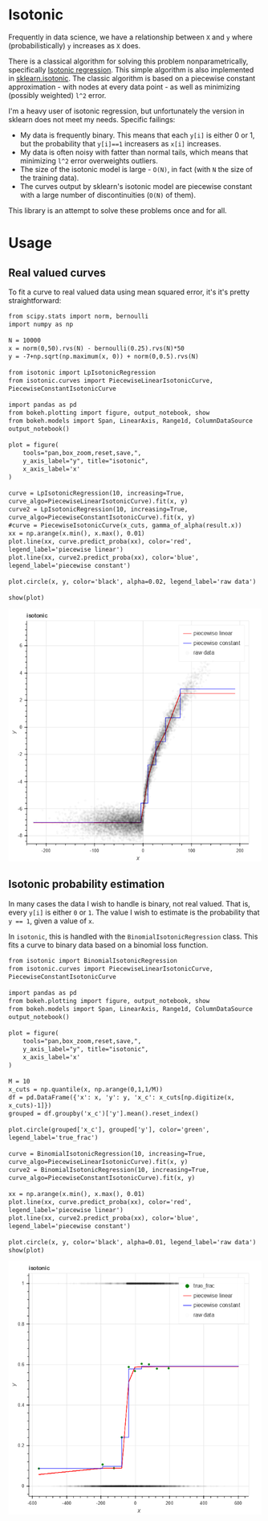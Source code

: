 # Isotonic

Frequently in data science, we have a relationship between `X` and `y` where (probabilistically) `y` increases as `X` does.

There is a classical algorithm for solving this problem nonparametrically, specifically [Isotonic regression](https://en.wikipedia.org/wiki/Isotonic_regression). This simple algorithm is also implemented in [sklearn.isotonic](https://scikit-learn.org/stable/modules/generated/sklearn.isotonic.IsotonicRegression.html). The classic algorithm is based on a piecewise constant approximation - with nodes at every data point - as well as minimizing (possibly weighted) `l^2` error.

I'm a heavy user of isotonic regression, but unfortunately the version in sklearn does not meet my needs. Specific failings:

- My data is frequently binary. This means that each `y[i]` is either 0 or 1, but the probability that `y[i]==1` increasers as `x[i]` increases.
- My data is often noisy with fatter than normal tails, which means that minimizing `l^2` error overweights outliers.
- The size of the isotonic model is large - `O(N)`, in fact (with `N` the size of the training data).
- The curves output by sklearn's isotonic model are piecewise constant with a large number of discontinuities (`O(N)` of them).

This library is an attempt to solve these problems once and for all.

# Usage

## Real valued curves

To fit a curve to real valued data using mean squared error, it's it's pretty straightforward:

    from scipy.stats import norm, bernoulli
    import numpy as np

    N = 10000
    x = norm(0,50).rvs(N) - bernoulli(0.25).rvs(N)*50
    y = -7+np.sqrt(np.maximum(x, 0)) + norm(0,0.5).rvs(N)

    from isotonic import LpIsotonicRegression
    from isotonic.curves import PiecewiseLinearIsotonicCurve, PiecewiseConstantIsotonicCurve

    import pandas as pd
    from bokeh.plotting import figure, output_notebook, show
    from bokeh.models import Span, LinearAxis, Range1d, ColumnDataSource
    output_notebook()

    plot = figure(
        tools="pan,box_zoom,reset,save,",
        y_axis_label="y", title="isotonic",
        x_axis_label='x'
    )

    curve = LpIsotonicRegression(10, increasing=True, curve_algo=PiecewiseLinearIsotonicCurve).fit(x, y)
    curve2 = LpIsotonicRegression(10, increasing=True, curve_algo=PiecewiseConstantIsotonicCurve).fit(x, y)
    #curve = PiecewiseIsotonicCurve(x_cuts, gamma_of_alpha(result.x))
    xx = np.arange(x.min(), x.max(), 0.01)
    plot.line(xx, curve.predict_proba(xx), color='red', legend_label='piecewise linear')
    plot.line(xx, curve2.predict_proba(xx), color='blue', legend_label='piecewise constant')

    plot.circle(x, y, color='black', alpha=0.02, legend_label='raw data')

    show(plot)

![Simple plot](img/regular_isotonic.png)


## Isotonic probability estimation

In many cases the data I wish to handle is binary, not real valued. That is, every `y[i]` is either `0` or `1`. The value I wish to estimate is the probability that `y == 1`, given a value of `x`.

In `isotonic`, this is handled with the `BinomialIsotonicRegression` class. This fits a curve to binary data based on a binomial loss function.


    from isotonic import BinomialIsotonicRegression
    from isotonic.curves import PiecewiseLinearIsotonicCurve, PiecewiseConstantIsotonicCurve

    import pandas as pd
    from bokeh.plotting import figure, output_notebook, show
    from bokeh.models import Span, LinearAxis, Range1d, ColumnDataSource
    output_notebook()

    plot = figure(
        tools="pan,box_zoom,reset,save,",
        y_axis_label="y", title="isotonic",
        x_axis_label='x'
    )

    M = 10
    x_cuts = np.quantile(x, np.arange(0,1,1/M))
    df = pd.DataFrame({'x': x, 'y': y, 'x_c': x_cuts[np.digitize(x, x_cuts)-1]})
    grouped = df.groupby('x_c')['y'].mean().reset_index()

    plot.circle(grouped['x_c'], grouped['y'], color='green', legend_label='true_frac')

    curve = BinomialIsotonicRegression(10, increasing=True, curve_algo=PiecewiseLinearIsotonicCurve).fit(x, y)
    curve2 = BinomialIsotonicRegression(10, increasing=True, curve_algo=PiecewiseConstantIsotonicCurve).fit(x, y)

    xx = np.arange(x.min(), x.max(), 0.01)
    plot.line(xx, curve.predict_proba(xx), color='red', legend_label='piecewise linear')
    plot.line(xx, curve2.predict_proba(xx), color='blue', legend_label='piecewise constant')

    plot.circle(x, y, color='black', alpha=0.01, legend_label='raw data')
    show(plot)

![Simple binomial plot](img/binomial_isotonic.png)
